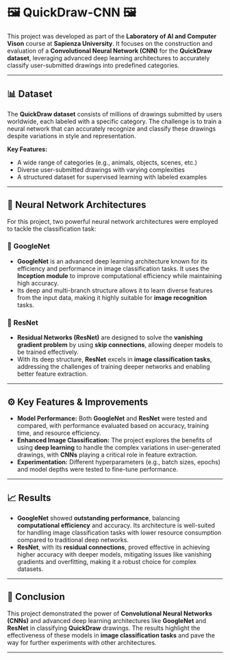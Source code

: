 # 🖼️ **QuickDraw-CNN** 🖼️

This project was developed as part of the **Laboratory of AI and Computer Vison** course at **Sapienza University**. It focuses on the construction and evaluation of a **Convolutional Neural Network (CNN)** for the **QuickDraw dataset**, leveraging advanced deep learning architectures to accurately classify user-submitted drawings into predefined categories.

---

## 📊 **Dataset**

The **QuickDraw dataset** consists of millions of drawings submitted by users worldwide, each labeled with a specific category. The challenge is to train a neural network that can accurately recognize and classify these drawings despite variations in style and representation.

**Key Features:**
- A wide range of categories (e.g., animals, objects, scenes, etc.)
- Diverse user-submitted drawings with varying complexities
- A structured dataset for supervised learning with labeled examples

---

## 🧠 **Neural Network Architectures**

For this project, two powerful neural network architectures were employed to tackle the classification task:

### 🔹 **GoogleNet**
- **GoogleNet** is an advanced deep learning architecture known for its efficiency and performance in image classification tasks. It uses the **Inception module** to improve computational efficiency while maintaining high accuracy. 
- Its deep and multi-branch structure allows it to learn diverse features from the input data, making it highly suitable for **image recognition** tasks.

### 🔸 **ResNet**
- **Residual Networks (ResNet)** are designed to solve the **vanishing gradient problem** by using **skip connections**, allowing deeper models to be trained effectively. 
- With its deep structure, **ResNet** excels in **image classification tasks**, addressing the challenges of training deeper networks and enabling better feature extraction.

---

## ⚙️ **Key Features & Improvements**

- **Model Performance:** Both **GoogleNet** and **ResNet** were tested and compared, with performance evaluated based on accuracy, training time, and resource efficiency.
- **Enhanced Image Classification:** The project explores the benefits of using **deep learning** to handle the complex variations in user-generated drawings, with **CNNs** playing a critical role in feature extraction.
- **Experimentation:** Different hyperparameters (e.g., batch sizes, epochs) and model depths were tested to fine-tune performance.

---

## 📈 **Results**

- **GoogleNet** showed **outstanding performance**, balancing **computational efficiency** and accuracy. Its architecture is well-suited for handling image classification tasks with lower resource consumption compared to traditional deep networks.
- **ResNet**, with its **residual connections**, proved effective in achieving higher accuracy with deeper models, mitigating issues like vanishing gradients and overfitting, making it a robust choice for complex datasets.

---

## 📜 **Conclusion**

This project demonstrated the power of **Convolutional Neural Networks (CNNs)** and advanced deep learning architectures like **GoogleNet** and **ResNet** in classifying **QuickDraw** drawings. The results highlight the effectiveness of these models in **image classification tasks** and pave the way for further experiments with other architectures.

---
